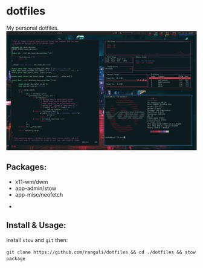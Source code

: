 # dotfiles
My personal dotfiles.
![image](void_i3.png)

## Packages:
- x11-wm/dwm
- app-admin/stow
- app-misc/neofetch
- ```USE="jpg jpeg png tiff" emerge --ask media-libs/imlib

## Install & Usage:
Install `stow` and `git` then:

`git clone https://github.com/ranguli/dotfiles && cd ./dotfiles && stow package`



